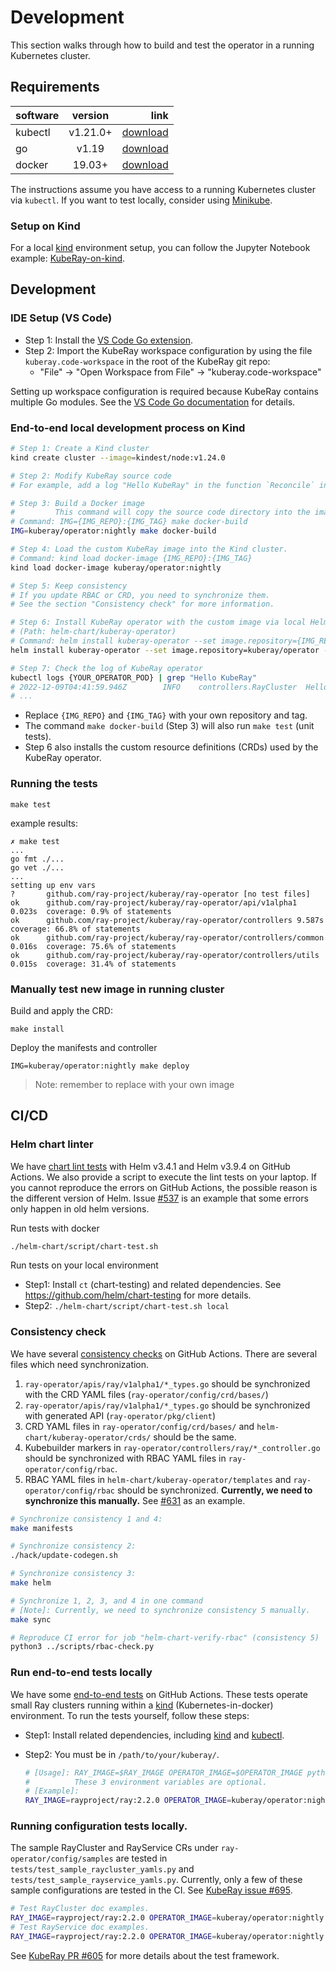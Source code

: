 # Development

This section walks through how to build and test the operator in a running Kubernetes cluster.

## Requirements

software  | version | link
:-------------  | :---------------:| -------------:
kubectl | v1.21.0+ | [download](https://kubernetes.io/docs/tasks/tools/install-kubectl/)
go      | v1.19    | [download](https://golang.org/dl/)
docker  | 19.03+   | [download](https://docs.docker.com/install/)

The instructions assume you have access to a running Kubernetes cluster via ``kubectl``. If you want to test locally, consider using [Minikube](https://kubernetes.io/docs/tasks/tools/install-minikube/).

### Setup on Kind

For a local [kind](https://kind.sigs.k8s.io/) environment setup, you can follow the Jupyter Notebook example: [KubeRay-on-kind](../docs/notebook/kuberay-on-kind.ipynb).

## Development

### IDE Setup (VS Code)
* Step 1: Install the [VS Code Go extension](https://marketplace.visualstudio.com/items?itemName=golang.go).
* Step 2: Import the KubeRay workspace configuration by using the file `kuberay.code-workspace` in the root of the KubeRay git repo:
  * "File" -> "Open Workspace from File" -> "kuberay.code-workspace"

Setting up workspace configuration is required because KubeRay contains multiple Go modules. See the [VS Code Go documentation](https://github.com/golang/vscode-go/blob/master/README.md#setting-up-your-workspace) for details.

### End-to-end local development process on Kind

```bash
# Step 1: Create a Kind cluster
kind create cluster --image=kindest/node:v1.24.0

# Step 2: Modify KubeRay source code
# For example, add a log "Hello KubeRay" in the function `Reconcile` in `raycluster_controller.go`.

# Step 3: Build a Docker image
#         This command will copy the source code directory into the image, and build it.
# Command: IMG={IMG_REPO}:{IMG_TAG} make docker-build
IMG=kuberay/operator:nightly make docker-build

# Step 4: Load the custom KubeRay image into the Kind cluster.
# Command: kind load docker-image {IMG_REPO}:{IMG_TAG}
kind load docker-image kuberay/operator:nightly

# Step 5: Keep consistency
# If you update RBAC or CRD, you need to synchronize them.
# See the section "Consistency check" for more information.

# Step 6: Install KubeRay operator with the custom image via local Helm chart
# (Path: helm-chart/kuberay-operator)
# Command: helm install kuberay-operator --set image.repository={IMG_REPO} --set image.tag={IMG_TAG} .
helm install kuberay-operator --set image.repository=kuberay/operator --set image.tag=nightly .

# Step 7: Check the log of KubeRay operator
kubectl logs {YOUR_OPERATOR_POD} | grep "Hello KubeRay"
# 2022-12-09T04:41:59.946Z        INFO    controllers.RayCluster  Hello KubeRay
# ...
```

* Replace `{IMG_REPO}` and `{IMG_TAG}` with your own repository and tag.
* The command `make docker-build` (Step 3) will also run `make test` (unit tests).
* Step 6 also installs the custom resource definitions (CRDs) used by the KubeRay operator.

### Running the tests

```
make test
```

example results:
```
✗ make test
...
go fmt ./...
go vet ./...
...
setting up env vars
?   	github.com/ray-project/kuberay/ray-operator	[no test files]
ok  	github.com/ray-project/kuberay/ray-operator/api/v1alpha1	0.023s	coverage: 0.9% of statements
ok  	github.com/ray-project/kuberay/ray-operator/controllers	9.587s	coverage: 66.8% of statements
ok  	github.com/ray-project/kuberay/ray-operator/controllers/common	0.016s	coverage: 75.6% of statements
ok  	github.com/ray-project/kuberay/ray-operator/controllers/utils	0.015s	coverage: 31.4% of statements
```

### Manually test new image in running cluster

Build and apply the CRD:
```
make install
```

Deploy the manifests and controller
```
IMG=kuberay/operator:nightly make deploy 
```

> Note: remember to replace with your own image

## CI/CD

### Helm chart linter

We have [chart lint tests](https://github.com/ray-project/kuberay/blob/master/.github/workflows/helm-lint.yaml) with Helm v3.4.1 and Helm v3.9.4 on GitHub Actions. We also provide a script to execute the lint tests on your laptop. If you cannot reproduce the errors on GitHub Actions, the possible reason is the different version of Helm. Issue [#537](https://github.com/ray-project/kuberay/issues/537) is an example that some errors only happen in old helm versions.

Run tests with docker
```bash
./helm-chart/script/chart-test.sh
```
Run tests on your local environment 
* Step1: Install `ct` (chart-testing) and related dependencies. See https://github.com/helm/chart-testing for more details.
* Step2: `./helm-chart/script/chart-test.sh local`

### Consistency check

We have several [consistency checks](https://github.com/ray-project/kuberay/blob/master/.github/workflows/consistency-check.yaml) on GitHub Actions. There are several files which need synchronization.

1. `ray-operator/apis/ray/v1alpha1/*_types.go` should be synchronized with the CRD YAML files (`ray-operator/config/crd/bases/`)
2. `ray-operator/apis/ray/v1alpha1/*_types.go` should be synchronized with generated API (`ray-operator/pkg/client`)
3. CRD YAML files in `ray-operator/config/crd/bases/` and `helm-chart/kuberay-operator/crds/` should be the same.
4. Kubebuilder markers in `ray-operator/controllers/ray/*_controller.go` should be synchronized with RBAC YAML files in `ray-operator/config/rbac`. 
5. RBAC YAML files in `helm-chart/kuberay-operator/templates` and `ray-operator/config/rbac` should be synchronized. **Currently, we need to synchronize this manually.** See [#631](https://github.com/ray-project/kuberay/pull/631) as an example.

```bash
# Synchronize consistency 1 and 4:
make manifests

# Synchronize consistency 2:
./hack/update-codegen.sh

# Synchronize consistency 3:
make helm

# Synchronize 1, 2, 3, and 4 in one command
# [Note]: Currently, we need to synchronize consistency 5 manually.
make sync

# Reproduce CI error for job "helm-chart-verify-rbac" (consistency 5)
python3 ../scripts/rbac-check.py
```

### Run end-to-end tests locally

We have some [end-to-end tests](https://github.com/ray-project/kuberay/blob/master/.github/workflows/actions/compatibility/action.yaml) on GitHub Actions.
These tests operate small Ray clusters running within a [kind](https://kind.sigs.k8s.io/) (Kubernetes-in-docker) environment. To run the tests yourself, follow these steps:

* Step1: Install related dependencies, including [kind](https://kind.sigs.k8s.io/) and [kubectl](https://kubernetes.io/docs/tasks/tools/install-kubectl/).

* Step2: You must be in `/path/to/your/kuberay/`.
  ```bash
  # [Usage]: RAY_IMAGE=$RAY_IMAGE OPERATOR_IMAGE=$OPERATOR_IMAGE python3 tests/compatibility-test.py
  #          These 3 environment variables are optional.
  # [Example]:
  RAY_IMAGE=rayproject/ray:2.2.0 OPERATOR_IMAGE=kuberay/operator:nightly python3 tests/compatibility-test.py
  ```
### Running configuration tests locally.

The sample RayCluster and RayService CRs under `ray-operator/config/samples` are tested in `tests/test_sample_raycluster_yamls.py`
and `tests/test_sample_rayservice_yamls.py`. Currently, only a few of these sample configurations are tested in the CI. See
[KubeRay issue #695](https://github.com/ray-project/kuberay/issues/695). 

```bash
# Test RayCluster doc examples.
RAY_IMAGE=rayproject/ray:2.2.0 OPERATOR_IMAGE=kuberay/operator:nightly python3 tests/test_sample_raycluster_yamls.py
# Test RayService doc examples.
RAY_IMAGE=rayproject/ray:2.2.0 OPERATOR_IMAGE=kuberay/operator:nightly python3 tests/test_sample_rayservice_yamls.py
```

See [KubeRay PR #605](https://github.com/ray-project/kuberay/pull/605) for more details about the test framework.
